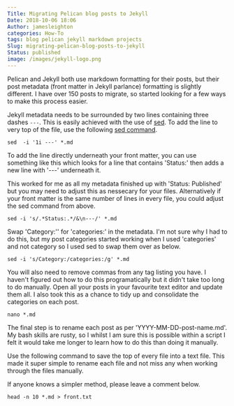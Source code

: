 ```yaml
---
Title: Migrating Pelican blog posts to Jekyll
Date: 2018-10-06 18:06
Author: jamesleighton
categories: How-To
tags: blog pelican jekyll markdown projects
Slug: migrating-pelican-blog-posts-to-jekyll
Status: published
image: /images/jekyll-logo.png
---
```

Pelican and Jekyll both use markdown formatting for their posts, but their post metadata (front matter in Jekyll parlance) formatting is slightly different. I have over 150 posts to migrate, so started looking for a few ways to make this process easier.

Jekyll metadata needs to be surrounded by two lines containing three dashes `---`. This is easily achieved with the use of [sed](https://www.cyberciti.biz/faq/how-to-use-sed-to-find-and-replace-text-in-files-in-linux-unix-shell/). To add the line to very top of the file, use the following [sed command](https://unix.stackexchange.com/a/269758).

```shell
sed  -i '1i ---' *.md
```

To add the line directly underneath your front matter, you can use something like this which looks for a line that contains 'Status:' then adds a new line with '---' underneath it.

This worked for me as all my metadata finished up with 'Status: Published' but you may need to adjust this as nessecary for your files. Alternatively if your front matter is the same number of lines in every file, you could adjust the sed command from above.

```shell
sed -i 's/.*Status:.*/&\n---/' *.md
```

Swap 'Category:'' for 'categories:' in the metadata. I'm not sure why I had to do this, but my post categories started working when I used 'categories' and not category so I used sed to swap them over as below.

```shell
sed -i 's/Category:/categories:/g' *.md
```

You will also need to remove commas from any tag listing you have. I haven't figured out how to do this programatically but it didn't take too long to do manually. Open all your posts in your favourite text editor and update them all. I also took this as a chance to tidy up and consolidate the categories on each post.

```shell
nano *.md
```

The final step is to rename each post as per 'YYYY-MM-DD-post-name.md'. My bash skills are rusty, so I whilst I am sure this is possible within a script I felt it would take me longer to learn how to do this than doing it manually.

Use the following command to save the top of every file into a text file. This made it super simple to rename each file and not miss any when working through the files manually.

If anyone knows a simpler method, please leave a comment below.

```shell
head -n 10 *.md > front.txt
```
